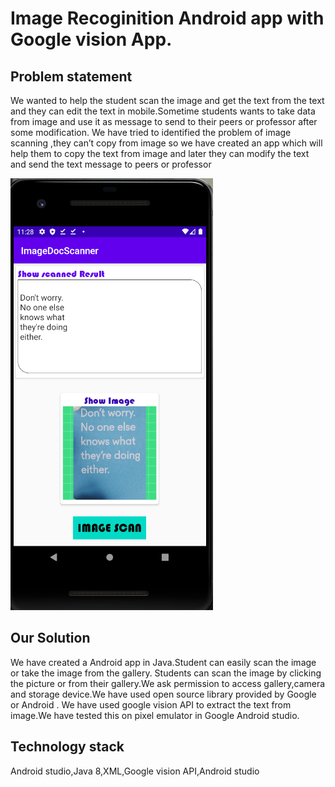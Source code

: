 # Image Recoginition Android app with Google vision App.
## Problem statement

We wanted to help the student scan the image and get the text from the text and they can edit the text in mobile.Sometime students wants to take data from image and use it as message to send to their peers or professor after some modification.
We have tried to identified the problem of image scanning ,they can’t copy from image so we have created an app which will help them to copy the text from image and later they can modify the text and send the text message to peers or professor


![Image Recognition app](https://github.com/mynamerahulkumar/GitHub/blob/master/Machine_Learning/Image_Recognition_app.png)

## Our Solution
We have created a Android app in Java.Student can easily scan the image or take the image from the gallery.
Students can scan the image by clicking the picture or from their gallery.We ask permission to access gallery,camera and storage device.We have used open source library provided by Google or Android .
We have used google vision API to extract the text from image.We have tested this on pixel emulator in Google Android studio.

## Technology stack
Android studio,Java 8,XML,Google vision API,Android studio
